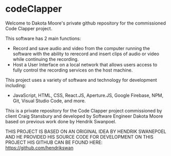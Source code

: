 # codeClapper

Welcome to Dakota Moore's private github repository for the commissioned Code Clapper project. 

This software has 2 main functions:
 * Record and save audio and video from the computer running the software with the ability to rerecord and insert clips of audio or video while continuing the recording.
 * Host a User Interface on a local network that allows users access to fully control the recording services on the host machine.

This project uses a variety of software and technology for development including:
 * JavaScript, HTML, CSS, React.JS, Aperture.JS, Google Firebase, NPM, Git, Visual Studio Code, and more.

This is a private repository for the Code Clapper project commissioned by client Craig Stansbury and developed by Software Engineer Dakota Moore based on previous work done by Hendrik Swanpoel.


THIS PROJECT IS BASED ON AN ORIGINAL IDEA BY HENDRIK SWANEPOEL AND HE PROVIDED HIS SOURCE CODE FOR DEVELOPMENT ON THIS PROJECT
HIS GITHUB CAN BE FOUND HERE: https://github.com/hendrikswan
